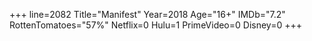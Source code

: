 +++
line=2082
Title="Manifest"
Year=2018
Age="16+"
IMDb="7.2"
RottenTomatoes="57%"
Netflix=0
Hulu=1
PrimeVideo=0
Disney=0
+++

